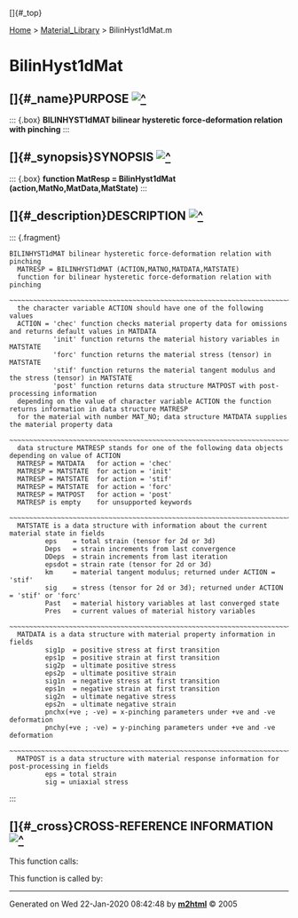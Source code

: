 []{#_top}

<div>

[Home](../FEDEASLab.html) \> [Material_Library](FEDEASLab.html) \>
BilinHyst1dMat.m

</div>

# BilinHyst1dMat

## []{#_name}PURPOSE [![\^](../up.png)](#_top)

::: {.box}
**BILINHYST1dMAT bilinear hysteretic force-deformation relation with
pinching**
:::

## []{#_synopsis}SYNOPSIS [![\^](../up.png)](#_top)

::: {.box}
**function MatResp = BilinHyst1dMat (action,MatNo,MatData,MatState)**
:::

## []{#_description}DESCRIPTION [![\^](../up.png)](#_top)

::: {.fragment}
``` {.comment}
BILINHYST1dMAT bilinear hysteretic force-deformation relation with pinching    
  MATRESP = BILINHYST1dMAT (ACTION,MATNO,MATDATA,MATSTATE)
  function for bilinear hysteretic force-deformation relation with pinching
  ~~~~~~~~~~~~~~~~~~~~~~~~~~~~~~~~~~~~~~~~~~~~~~~~~~~~~~~~~~~~~~~~~~~~~~~~~~~~~~~~~~~~~~~~~
  the character variable ACTION should have one of the following values
  ACTION = 'chec' function checks material property data for omissions and returns default values in MATDATA
           'init' function returns the material history variables in MATSTATE
           'forc' function returns the material stress (tensor) in MATSTATE
           'stif' function returns the material tangent modulus and the stress (tensor) in MATSTATE
           'post' function returns data structure MATPOST with post-processing information
  depending on the value of character variable ACTION the function returns information in data structure MATRESP
  for the material with number MAT_NO; data structure MATDATA supplies the material property data
  ~~~~~~~~~~~~~~~~~~~~~~~~~~~~~~~~~~~~~~~~~~~~~~~~~~~~~~~~~~~~~~~~~~~~~~~~~~~~~~~~~~~~~~~~~
  data structure MATRESP stands for one of the following data objects depending on value of ACTION 
  MATRESP = MATDATA   for action = 'chec'
  MATRESP = MATSTATE  for action = 'init'
  MATRESP = MATSTATE  for action = 'stif'
  MATRESP = MATSTATE  for action = 'forc'
  MATRESP = MATPOST   for action = 'post'
  MATRESP is empty    for unsupported keywords
  ~~~~~~~~~~~~~~~~~~~~~~~~~~~~~~~~~~~~~~~~~~~~~~~~~~~~~~~~~~~~~~~~~~~~~~~~~~~~~~~~~~~~~~~~~
  MATSTATE is a data structure with information about the current material state in fields
         eps    = total strain (tensor for 2d or 3d)
         Deps   = strain increments from last convergence
         DDeps  = strain increments from last iteration
         epsdot = strain rate (tensor for 2d or 3d)
         km     = material tangent modulus; returned under ACTION = 'stif'
         sig    = stress (tensor for 2d or 3d); returned under ACTION = 'stif' or 'forc'
         Past   = material history variables at last converged state
         Pres   = current values of material history variables
  ~~~~~~~~~~~~~~~~~~~~~~~~~~~~~~~~~~~~~~~~~~~~~~~~~~~~~~~~~~~~~~~~~~~~~~~~~~~~~~~~~~~~~~~~~
  MATDATA is a data structure with material property information in fields
         sig1p  = positive stress at first transition
         eps1p  = positive strain at first transition
         sig2p  = ultimate positive stress
         eps2p  = ultimate positive strain
         sig1n  = negative stress at first transition
         eps1n  = negative strain at first transition
         sig2n  = ultimate negative stress
         eps2n  = ultimate negative strain
         pnchx(+ve ; -ve) = x-pinching parameters under +ve and -ve deformation 
         pnchy(+ve ; -ve) = y-pinching parameters under +ve and -ve deformation
  ~~~~~~~~~~~~~~~~~~~~~~~~~~~~~~~~~~~~~~~~~~~~~~~~~~~~~~~~~~~~~~~~~~~~~~~~~~~~~~~~~~~~~~~~~
  MATPOST is a data structure with material response information for post-processing in fields
         eps = total strain
         sig = uniaxial stress
```
:::

## []{#_cross}CROSS-REFERENCE INFORMATION [![\^](../up.png)](#_top)

This function calls:

This function is called by:

------------------------------------------------------------------------

Generated on Wed 22-Jan-2020 08:42:48 by
**[m2html](http://www.artefact.tk/software/matlab/m2html/ "Matlab Documentation in HTML")**
© 2005
